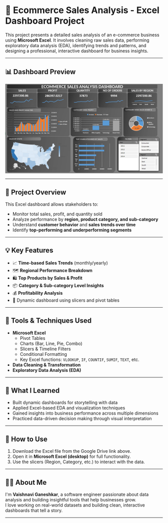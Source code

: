 # 🛒 Ecommerce Sales Analysis - Excel Dashboard Project

This project presents a detailed sales analysis of an e-commerce business using **Microsoft Excel**. It involves cleaning raw sales data, performing exploratory data analysis (EDA), identifying trends and patterns, and designing a professional, interactive dashboard for business insights.

---

## 📊 Dashboard Preview

<p align="center">
  <img src="https://github.com/vaishnavi-Github20/Ecommerce-Sales-Analysis/blob/main/ecommerce-sales-dashboard.png?raw=true" alt="Ecommerce Sales Dashboard" width="800"/>
</p>

---

## 📂 Project Overview

This Excel dashboard allows stakeholders to:
- Monitor total sales, profit, and quantity sold
- Analyze performance by **region, product category, and sub-category**
- Understand **customer behavior** and **sales trends over time**
- Identify **top-performing and underperforming segments**

---

## 💡 Key Features

- 📈 **Time-based Sales Trends** (monthly/yearly)
- 🗺️ **Regional Performance Breakdown**
- 🛍️ **Top Products by Sales & Profit**
- 📦 **Category & Sub-category Level Insights**
- 💰 **Profitability Analysis**
- 🔄 Dynamic dashboard using slicers and pivot tables

---

## 🔧 Tools & Techniques Used

- **Microsoft Excel**
  - Pivot Tables
  - Charts (Bar, Line, Pie, Combo)
  - Slicers & Timeline Filters
  - Conditional Formatting
  - Key Excel functions: `VLOOKUP`, `IF`, `COUNTIF`, `SUMIF`, `TEXT`, etc.
- **Data Cleaning & Transformation**
- **Exploratory Data Analysis (EDA)**

---

## 🧠 What I Learned

- Built dynamic dashboards for storytelling with data
- Applied Excel-based EDA and visualization techniques
- Gained insights into business performance across multiple dimensions
- Practiced data-driven decision making through visual interpretation

---

## 🚀 How to Use

1. Download the Excel file from the Google Drive link above.
2. Open it in **Microsoft Excel (desktop)** for full functionality.
3. Use the slicers (Region, Category, etc.) to interact with the data.

---

## 👩‍💻 About Me

I'm **Vaishnavi Ganeshkar**, a software engineer passionate about data analysis and building insightful tools that help businesses grow.  
I love working on real-world datasets and building clean, interactive dashboards that tell a story.

---
